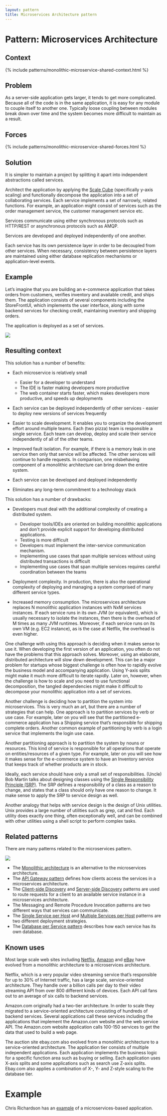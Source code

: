 ```yaml
---
layout: pattern
title: Microservices Architecture pattern
---
```

# Pattern: Microservices Architecture

## Context

{% include patterns/monolithic-microservice-shared-context.html %}

## Problem

As a server-side application gets larger, it tends to get more complicated. Because all of the code is in the same application, it is easy for any module to couple itself to another one. Typically loose coupling between modules break down over time and the system becomes more difficult to maintain as a result.

## Forces

{% include patterns/monolithic-microservice-shared-forces.html %}

## Solution

It is simpler to maintain a project by splitting it apart into independent abstractions called services.

Architect the application by applying the [Scale Cube](/articles/scalecube.html) (specifically y-axis scaling) and functionally decompose the application into a set of collaborating services.
Each service implements a set of narrowly, related functions.
For example, an application might consist of services such as the order management service, the customer management service etc.

Services communicate using either synchronous protocols such as HTTP/REST or asynchronous protocols such as AMQP.

Services are developed and deployed independently of one another.

Each service has its own persistence layer in order to be decoupled from other services.
When necessary, consistency between persistence layers are maintained using either database replication mechanisms or application-level events.

## Example

Let’s imagine that you are building an e-commerce application that takes orders from customers, verifies inventory and available credit, and ships them.
The application consists of several components including the StoreFrontUI, which implements the user interface, along with some backend services for checking credit,
maintaining inventory and shipping orders.

The application is deployed as a set of services.

<img class="img-responsive" src="/i/DecomposingApplications.027.jpg"></img>

## Resulting context

This solution has a number of benefits:

 * Each microservice is relatively small
   * Easier for a developer to understand
   * The IDE is faster making developers more productive
   * The web container starts faster, which makes developers more productive, and speeds up deployments

 * Each service can be deployed independently of other services - easier to deploy new versions of services frequently

 * Easier to scale development.
   It enables you to organize the development effort around multiple teams.
   Each (two pizza) team is responsible a single service.
   Each team can develop, deploy and scale their service independently of all of the other teams.


 * Improved fault isolation. For example, if there is a memory leak in one service then only that service will be affected.
  The other services will continue to handle requests.
  In comparison, one misbehaving component of a monolithic architecture can bring down the entire system.

 * Each service can be developed and deployed independently

 * Eliminates any long-term commitment to a technology stack

This solution has a number of drawbacks:

 * Developers must deal with the additional complexity of creating a distributed system.
   * Developer tools/IDEs are oriented on building monolithic applications and don't provide explicit support for developing distributed applications.
   * Testing is more difficult
   * Developers must implement the inter-service communication mechanism.
   * Implementing use cases that span multiple services without using distributed transactions is difficult
   * Implementing use cases that span multiple services requires careful coordination between the teams

 * Deployment complexity.
   In production, there is also the operational complexity of deploying and managing a system comprised of many different service types.

 * Increased memory consumption.
   The microservices architecture replaces N monolithic application instances with NxM services instances.
   If each service runs in its own JVM (or equivalent), which is usually necessary to isolate the instances, then there is the overhead of M times as many JVM runtimes.
   Moreover, if each service runs on its own VM (e.g. EC2 instance), as is the case at Netflix, the overhead is even higher.

One challenge with using this approach is deciding when it makes sense to use it.
When developing the first version of an application, you often do not have the problems that this approach solves.
Moreover, using an elaborate, distributed architecture will slow down development.
This can be a major problem for startups whose biggest challenge is often how to rapidly evolve the business model and accompanying application.
Using Y-axis splits might make it much more difficult to iterate rapidly.
Later on, however, when the challenge is how to scale and you need to use functional decomposition, the tangled dependencies might make it difficult to decompose your monolithic application into a set of services.

Another challenge is deciding how to partition the system into microservices.
This is very much an art, but there are a number of strategies that can help.
One approach is to partition services by verb or use case.
For example, later on you will see that the partitioned e-commerce application has a Shipping service that’s responsible for shipping complete orders.
Another common example of partitioning by verb is a login service that implements the login use case.

Another partitioning approach is to partition the system by nouns or resources.
This kind of service is responsible for all operations that operate on entities/resources of a given type.
For example, later on you will see how it makes sense for the e-commerce system to have an Inventory service that keeps track of whether products are in stock.

Ideally, each service should have only a small set of responsibilities.
(Uncle) Bob Martin talks about designing classes using the [Single Responsibility Principle (SRP)](http://www.objectmentor.com/resources/articles/srp.pdf).
The SRP defines a responsibility of a class as a reason to change, and states that a class should only have one reason to change.
It make sense to apply the SRP to service design as well.

Another analogy that helps with service design is the design of Unix utilities.
Unix provides a large number of utilities such as grep, cat and find.
Each utility does exactly one thing, often exceptionally well, and can be combined with other utilities using a shell script to perform complex tasks.

## Related patterns

There are many patterns related to the microservices pattern.

<map name="PatternsRelatedToMicroservicesMap">
	<area shape=rect coords="151,206,236,242" href="data/database-per-service.html">
	<area shape=rect coords="446,200,571,236" href="deployment/single-service-per-host.html">
	<area shape=rect coords="266,144,391,180" href="deployment/multiple-services-per-host.html">
	<area shape=rect coords="554,442,679,478" href="server-side-discovery.html">
	<area shape=rect coords="383,442,508,478" href="client-side-discovery.html">
	<area shape=rect coords="24,387,149,423" href="apigateway.html">
	<area shape=rect coords="282,274,407,310" href="microservices.html">
	<area shape=rect coords="52,293,177,329" href="monolithic.html">
</map>

<img border=0 class="img-responsive" src="../i/PatternsRelatedToMicroservices.jpg" usemap="#PatternsRelatedToMicroservicesMap">

* The [Monolithic architecture](monolithic.html) is an alternative to the microservices architecture.
* The [API Gateway pattern](apigateway.html) defines how clients access the services in a microservices architecture.
* The [Client-side Discovery](client-side-discovery.html) and [Server-side Discovery](server-side-discovery.html) patterns are used to route requests for a client to an available service instance in a microservices architecture.
* The Messaging and Remote Procedure Invocation patterns are two different ways that services can communicate.
* The [Single Service per Host](deployment/single-service-per-host.html) and [Multiple Services per Host](deployment/multiple-services-per-host.html) patterns are two different deployment strategies.
* The [Database per Service pattern](data/database-per-service.html) describes how each service has its own database.

## Known uses

Most large scale web sites including [Netflix](http://techblog.netflix.com/), [Amazon](http://highscalability.com/blog/2007/9/18/amazon-architecture.html)
and [eBay](http://www.addsimplicity.com/downloads/eBaySDForum2006-11-29.pdf) have evolved from a monolithic architecture to a microservices architecture.

Netflix, which is a very popular video streaming service that’s responsible for up to 30% of Internet traffic, has a large scale, service-oriented architecture.
They handle over a billion calls per day to their video streaming API from over 800 different kinds of devices.
Each API call  fans out to an average of six calls to backend services.

Amazon.com  originally had a two-tier architecture.
In order to scale they migrated to a service-oriented architecture consisting of hundreds of backend services.
Several applications call these services including the applications that implement the Amazon.com website and the web service API.
The Amazon.com website application calls 100-150 services to get the data that used to build a web page.

The auction site ebay.com  also evolved from a monolithic architecture to a service-oriented architecture.
The application tier consists of multiple independent applications.
Each application implements the business logic for a specific function area such as buying or selling.
Each application uses X-axis splits and some applications such as search use Z-axis splits.
Ebay.com also applies a combination of X-, Y- and Z-style scaling to the database tier.

# Example

Chris Richardson has an [example](../microservices/news/2015/01/15/example-microservice-app.html) of a microservices-based application.
